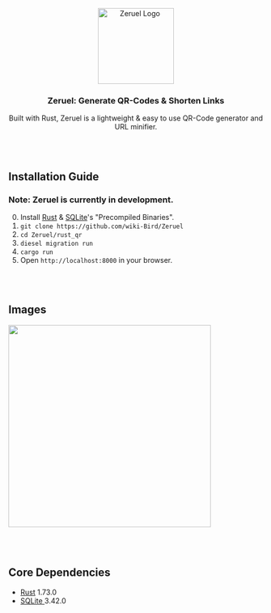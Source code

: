 <p align="center"><a href="#" target="_blank" rel="noreferrer noopener"><img width="150" alt="Zeruel Logo" src="https://media.discordapp.net/attachments/590667063165583409/1129305206400757830/Zeruallogoo.png?width=682&height=682"></a></p>


<h3 align="center"> Zeruel: Generate QR-Codes & Shorten Links</h3>

<p align="center">Built with Rust, Zeruel is a lightweight & easy to use QR-Code generator and URL minifier.</p>


<br/><br/>
## Installation Guide
### Note: Zeruel is currently in development.

0. Install <a href="https://www.rust-lang.org/learn/get-started" rel="noreferrer noopener">Rust</a> & <a href="https://www.sqlite.org/download.html" rel="noreferrer noopener">SQLite</a>'s "Precompiled Binaries". 
1. `git clone https://github.com/wiki-Bird/Zeruel`
2. `cd Zeruel/rust_qr`
3. `diesel migration run`
4. `cargo run`
5. Open `http://localhost:8000` in your browser.

<br/><br/>
## Images

<a href="https://media.discordapp.net/attachments/590667063165583409/1131709432569548830/image.png?width=1360&height=702" target="_blank" rel="noreferrer noopener"><img width="400" src="https://media.discordapp.net/attachments/590667063165583409/1131709432569548830/image.png"></a>

<br/><br/>
## Core Dependencies
<ul>
  <li><a href="https://www.rust-lang.org" rel="noreferrer noopener">Rust</a> 1.73.0
  </li>
  <li><a href="https://www.sqlite.org/download.html" rel="noreferrer noopener">SQLite </a>3.42.0</li>
</ul> 